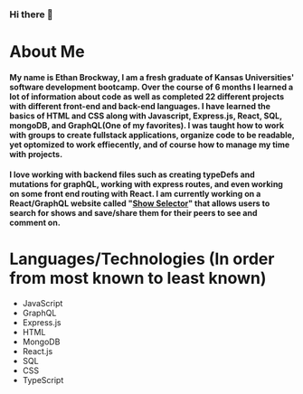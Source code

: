 ### Hi there 👋

# About Me

####  My name is Ethan Brockway, I am a fresh graduate of Kansas Universities' software development bootcamp. Over the course of 6 months I learned a lot of information about code as well as completed 22 different projects with different front-end and back-end languages. I have learned the basics of HTML and CSS along with Javascript, Express.js, React, SQL, mongoDB, and GraphQL(One of my favorites). I was taught how to work with groups to create fullstack applications, organize code to be readable, yet optomized to work effiecently, and of course how to manage my time with projects. 

####  I love working with backend files such as creating typeDefs and mutations for graphQL, working with express routes, and even working on some front end routing with React. I am currently working on a React/GraphQL website called "[Show Selector](https://github.com/EthanBrockway/show-selector)" that allows users to search for shows and save/share them for their peers to see and comment on. 

# Languages/Technologies (In order from most known to least known)

* JavaScript
* GraphQL
* Express.js
* HTML
* MongoDB
* React.js
* SQL
* CSS
* TypeScript


